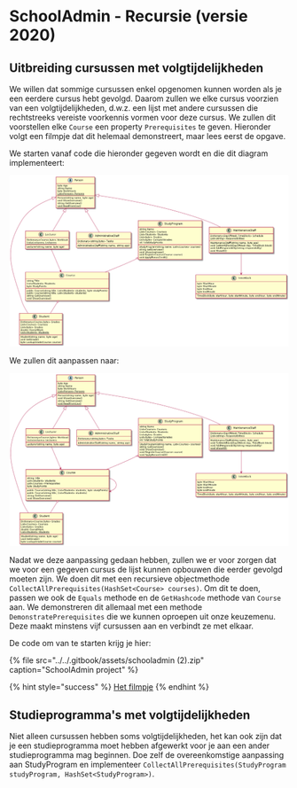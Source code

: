 # SchoolAdmin - Recursie \(versie 2020\)

## Uitbreiding cursussen met volgtijdelijkheden

We willen dat sommige cursussen enkel opgenomen kunnen worden als je een eerdere cursus hebt gevolgd. Daarom zullen we elke cursus voorzien van een volgtijdelijkheden, d.w.z. een lijst met andere cursussen die rechtstreeks vereiste voorkennis vormen voor deze cursus. We zullen dit voorstellen elke `Course` een property `Prerequisites` te geven. Hieronder volgt een filmpje dat dit helemaal demonstreert, maar lees eerst de opgave.

We starten vanaf code die hieronder gegeven wordt en die dit diagram implementeert:

![](../../.gitbook/assets/cursussenzondervolgtijdelijkheden.png)

We zullen dit aanpassen naar:

![](../../.gitbook/assets/cursussenmetvolgtijdelijkheden.png)

Nadat we deze aanpassing gedaan hebben, zullen we er voor zorgen dat we voor een gegeven cursus de lijst kunnen opbouwen die eerder gevolgd moeten zijn. We doen dit met een recursieve objectmethode `CollectAllPrerequisites(HashSet<Course> courses)`. Om dit te doen, passen we ook de `Equals` methode en de `GetHashcode` methode van `Course` aan. We demonstreren dit allemaal met een methode `DemonstratePrerequisites` die we kunnen oproepen uit onze keuzemenu. Deze maakt minstens vijf cursussen aan en verbindt ze met elkaar.

De code om van te starten krijg je hier:

{% file src="../../.gitbook/assets/schooladmin \(2\).zip" caption="SchoolAdmin project" %}

{% hint style="success" %}
[Het filmpje](https://youtu.be/PWvfcZjUGOw)
{% endhint %}

## Studieprogramma's met volgtijdelijkheden

Niet alleen cursussen hebben soms volgtijdelijkheden, het kan ook zijn dat je een studieprogramma moet hebben afgewerkt voor je aan een ander studieprogramma mag beginnen. Doe zelf de overeenkomstige aanpassing aan StudyProgram en implementeer `CollectAllPrerequisites(StudyProgram studyProgram, HashSet<StudyProgram>)`.

